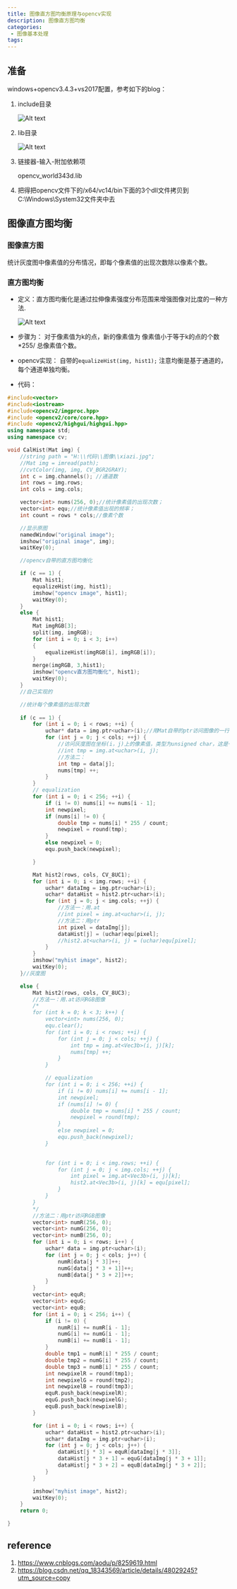 ```yaml
---
title: 图像直方图均衡原理与opencv实现
description: 图像直方图均衡
categories:
 - 图像基本处理
tags:
---
```



## 准备
windows+opencv3.4.3+vs2017配置，参考如下的blog：

1. include目录

	![Alt text](https://ws1.sinaimg.cn/large/c44c08a7gy1fwkh8m9y7rj20aq01nmwy.jpg)
2. lib目录

	![Alt text](https://ws1.sinaimg.cn/large/c44c08a7gy1fwkh92puzsj208c00qa9t.jpg)
3. 链接器-输入-附加依赖项

	opencv_world343d.lib
4. 把得把opencv文件下的/x64/vc14/bin下面的3个dll文件拷贝到C:\Windows\System32文件夹中去

## 图像直方图均衡
### 图像直方图
统计灰度图中像素值的分布情况，即每个像素值的出现次数除以像素个数。

### 直方图均衡
- 定义：直方图均衡化是通过拉伸像素强度分布范围来增强图像对比度的一种方法.

	![Alt text](https://ws1.sinaimg.cn/large/c44c08a7gy1fwkhb1zmttj20a30503zv.jpg)


- 步骤为：
对于像素值为k的点，新的像素值为 像素值小于等于k的点的个数 *255/ 总像素值个数。

- opencv实现：
自带的`equalizeHist(img, hist1);`
注意均衡是基于通道的，每个通道单独均衡。

- 代码：

```C++
#include<vector>
#include<iostream>
#include<opencv2/imgproc.hpp>
#include <opencv2/core/core.hpp>
#include <opencv2/highgui/highgui.hpp>
using namespace std;
using namespace cv;

void CalHist(Mat img) {
	//string path = "H:\\代码\\图像\\xiazi.jpg";
	//Mat img = imread(path);
	//cvtColor(img, img, CV_BGR2GRAY);
	int c = img.channels(); //通道数
	int rows = img.rows;
	int cols = img.cols;

	vector<int> nums(256, 0);//统计像素值的出现次数；
	vector<int> equ;//统计像素值出现的频率；
	int count = rows * cols;//像素个数

	//显示原图
	namedWindow("original image");
	imshow("original image", img);
	waitKey(0);

	//opencv自带的直方图均衡化

	if (c == 1) {
		Mat hist1;
		equalizeHist(img, hist1);
		imshow("opencv image", hist1);
		waitKey(0);
	}
	else {
		Mat hist1;
		Mat imgRGB[3];
		split(img, imgRGB);
		for (int i = 0; i < 3; i++)
		{
			equalizeHist(imgRGB[i], imgRGB[i]);
		}
		merge(imgRGB, 3,hist1);
		imshow("opencv直方图均衡化", hist1);
		waitKey(0);
	}
	//自己实现的

	//统计每个像素值的出现次数
	
	if (c == 1) {
		for (int i = 0; i < rows; ++i) {
			uchar* data = img.ptr<uchar>(i);//用Mat自带的ptr访问图像的一行。
			for (int j = 0; j < cols; ++j) {
				//访问灰度图在坐标(i，j)上的像素值，类型为unsigned char，这是一种方法，但是速度较慢
				//int tmp = img.at<uchar>(i, j);
				//方法二：
				int tmp = data[j];
				nums[tmp] ++;
			}
		}
		// equalization
		for (int i = 0; i < 256; ++i) {
			if (i != 0) nums[i] += nums[i - 1];
			int newpixel;
			if (nums[i] != 0) {
				double tmp = nums[i] * 255 / count;
				newpixel = round(tmp);
			}
			else newpixel = 0;
			equ.push_back(newpixel);

		}

		Mat hist2(rows, cols, CV_8UC1);
		for (int i = 0; i < img.rows; ++i) {
			uchar* dataImg = img.ptr<uchar>(i);
			uchar* dataHist = hist2.ptr<uchar>(i);
			for (int j = 0; j < img.cols; ++j) {
				//方法一：用.at
				//int pixel = img.at<uchar>(i, j);
				//方法二：用ptr
				int pixel = dataImg[j];
				dataHist[j] = (uchar)equ[pixel];
				//hist2.at<uchar>(i, j) = (uchar)equ[pixel];
			}
		}
		imshow("myhist image", hist2);
		waitKey(0);
	}//灰度图

	else {
		Mat hist2(rows, cols, CV_8UC3);
		//方法一：用.at访问RGB图像
		/*
		for (int k = 0; k < 3; k++) {
			vector<int> nums(256, 0);
			equ.clear();
			for (int i = 0; i < rows; ++i) {
				for (int j = 0; j < cols; ++j) {
					int tmp = img.at<Vec3b>(i, j)[k];
					nums[tmp] ++;
				}
			}

			// equalization
			for (int i = 0; i < 256; ++i) {
				if (i != 0) nums[i] += nums[i - 1];
				int newpixel;
				if (nums[i] != 0) {
					double tmp = nums[i] * 255 / count;
					newpixel = round(tmp);
				}
				else newpixel = 0;
				equ.push_back(newpixel);
			}

			
			for (int i = 0; i < img.rows; ++i) {
				for (int j = 0; j < img.cols; ++j) {
					int pixel = img.at<Vec3b>(i, j)[k];
					hist2.at<Vec3b>(i, j)[k] = equ[pixel];
				}
			}
		}
		*/
		//方法二：用ptr访问RGB图像
		vector<int> numR(256, 0);
		vector<int> numG(256, 0);
		vector<int> numB(256, 0);
		for (int i = 0; i < rows; i++) {
			uchar* data = img.ptr<uchar>(i);
			for (int j = 0; j < cols; j++) {
				numR[data[j * 3]]++;
				numG[data[j * 3 + 1]]++;
				numB[data[j * 3 + 2]]++;
			}
		}
		vector<int> equR;
		vector<int> equG;
		vector<int> equB;
		for (int i = 0; i < 256; i++) {
			if (i != 0) {
				numR[i] += numR[i - 1];
				numG[i] += numG[i - 1];
				numB[i] += numB[i - 1];
			}
			double tmp1 = numR[i] * 255 / count;
			double tmp2 = numG[i] * 255 / count;
			double tmp3 = numB[i] * 255 / count;
			int newpixelR = round(tmp1);
			int newpixelG = round(tmp2);
			int newpixelB = round(tmp3);
			equR.push_back(newpixelR);
			equG.push_back(newpixelG);
			equB.push_back(newpixelB);
		}

		for (int i = 0; i < rows; i++) {
			uchar* dataHist = hist2.ptr<uchar>(i);
			uchar* dataImg = img.ptr<uchar>(i);
			for (int j = 0; j < cols; j++) {
				dataHist[j * 3] = equR[dataImg[j * 3]];
				dataHist[j * 3 + 1] = equG[dataImg[j * 3 + 1]];
				dataHist[j * 3 + 2] = equB[dataImg[j * 3 + 2]];
			}
		}

		imshow("myhist image", hist2);
		waitKey(0);
	}
	return 0;

}

```

## reference

1. https://www.cnblogs.com/aodu/p/8259619.html
2. https://blog.csdn.net/qq_18343569/article/details/48029245?utm_source=copy 



